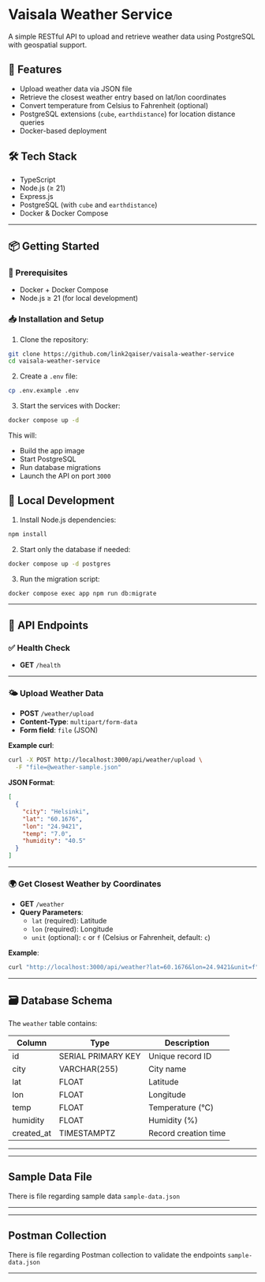 # Vaisala Weather Service

A simple RESTful API to upload and retrieve weather data using PostgreSQL with geospatial support.

## 🚀 Features

- Upload weather data via JSON file
- Retrieve the closest weather entry based on lat/lon coordinates
- Convert temperature from Celsius to Fahrenheit (optional)
- PostgreSQL extensions (`cube`, `earthdistance`) for location distance queries
- Docker-based deployment

## 🛠 Tech Stack

- TypeScript
- Node.js (≥ 21)
- Express.js
- PostgreSQL (with `cube` and `earthdistance`)
- Docker & Docker Compose

---

## 📦 Getting Started

### 🔧 Prerequisites

- Docker + Docker Compose
- Node.js ≥ 21 (for local development)

### 📥 Installation and Setup

1. Clone the repository:

```bash
git clone https://github.com/link2qaiser/vaisala-weather-service
cd vaisala-weather-service
```

2. Create a `.env` file:

```bash
cp .env.example .env
```

3. Start the services with Docker:

```bash
docker compose up -d
```

This will:
- Build the app image
- Start PostgreSQL
- Run database migrations
- Launch the API on port `3000`


## 🔧 Local Development

1. Install Node.js dependencies:

```bash
npm install
```

2. Start only the database if needed:

```bash
docker compose up -d postgres
```

3. Run the migration script:

```bash
docker compose exec app npm run db:migrate
```

---

## 📡 API Endpoints

### ✅ Health Check

- **GET** `/health`

---

### 🌤️ Upload Weather Data

- **POST** `/weather/upload`
- **Content-Type**: `multipart/form-data`
- **Form field**: `file` (JSON)

**Example curl**:

```bash
curl -X POST http://localhost:3000/api/weather/upload \
  -F "file=@weather-sample.json"
```

**JSON Format**:

```json
[
  {
    "city": "Helsinki",
    "lat": "60.1676",
    "lon": "24.9421",
    "temp": "7.0",
    "humidity": "40.5"
  }
]
```

---

### 🌍 Get Closest Weather by Coordinates

- **GET** `/weather`
- **Query Parameters**:
  - `lat` (required): Latitude
  - `lon` (required): Longitude
  - `unit` (optional): `c` or `f` (Celsius or Fahrenheit, default: `c`)

**Example**:

```bash
curl "http://localhost:3000/api/weather?lat=60.1676&lon=24.9421&unit=f"
```

---

## 🗃️ Database Schema

The `weather` table contains:

| Column     | Type                  | Description               |
|------------|-----------------------|---------------------------|
| id         | SERIAL PRIMARY KEY    | Unique record ID          |
| city       | VARCHAR(255)          | City name                 |
| lat        | FLOAT                 | Latitude                  |
| lon        | FLOAT                 | Longitude                 |
| temp       | FLOAT                 | Temperature (°C)          |
| humidity   | FLOAT                 | Humidity (%)              |
| created_at | TIMESTAMPTZ           | Record creation time      |

---

---

## Sample Data File

There is file regarding sample data `sample-data.json`

---

---

## Postman Collection

There is file regarding Postman collection to validate the endpoints `sample-data.json`

---

